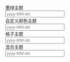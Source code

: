 <div class="layui-form">
  <div class="layui-form-item">
    <div class="layui-inline">
      <label class="layui-form-label">墨绿主题</label>
      <div class="layui-input-inline">
        <input type="text" class="layui-input" id="ID-laydate-theme-molv" placeholder="yyyy-MM-dd">
      </div>
    </div>
    <div class="layui-inline">
      <label class="layui-form-label">自定义颜色主题</label>
      <div class="layui-input-inline">
        <input type="text" class="layui-input" id="ID-laydate-theme-color" placeholder="yyyy-MM-dd">
      </div>
    </div>
    <div class="layui-inline">
      <label class="layui-form-label">格子主题</label>
      <div class="layui-input-inline">
        <input type="text" class="layui-input" id="ID-laydate-theme-grid" placeholder="yyyy-MM-dd">
      </div>
    </div>
    <div class="layui-inline">
      <label class="layui-form-label">混合主题</label>
      <div class="layui-input-inline">
        <input type="text" class="layui-input" id="ID-laydate-theme-multi" placeholder="yyyy-MM-dd">
      </div>
    </div>
  </div>
</div>

<!-- import layui --> 
<script>
layui.use(function(){
  var laydate = layui.laydate;

  // 墨绿主题
  laydate.render({
    elem: '#ID-laydate-theme-molv',
    theme: 'molv'
  });
  
  // 自定义颜色
  laydate.render({
    elem: '#ID-laydate-theme-color',
    theme: '#FF5722'
  });
  
  // 格子主题
  laydate.render({
    elem: '#ID-laydate-theme-grid',
    theme: 'grid'
  });

  // 混合主题
  laydate.render({
    elem: '#ID-laydate-theme-multi',
    theme: ['molv', 'grid'] // 2.8+ 新增功能
  });
});
</script>